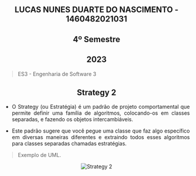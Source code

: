 <section align="center">

# LUCAS NUNES DUARTE DO NASCIMENTO - 1460482021031
# 4º Semestre
## 2023

</section>

> ES3 - Engenharia de Software 3

<div align="center">

## Strategy 2
  
</div>

<div align="justify">

* O Strategy (ou Estratégia) é um padrão de projeto comportamental que permite definir uma família de algoritmos, colocando-os em classes separadas, e fazendo os objetos intercambiáveis.

* Este padrão sugere que você pegue uma classe que faz algo específico em diversas maneiras diferentes e extraindo todos esses algoritmos para classes separadas chamadas estratégias.

 </div>
 
 > Exemplo de UML.

<div align="center">
  
![Strategy 2](https://github.com/Lkduarte/Bertoti/assets/71477357/e1131c30-7809-4915-970e-6e224ac20ce2)

</div>